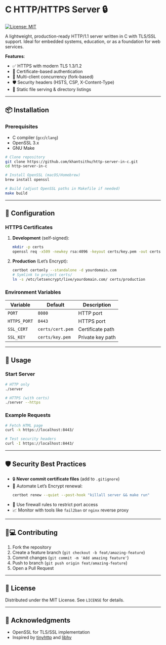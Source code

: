 # C HTTP/HTTPS Server 🔒

[![License: MIT](https://img.shields.io/badge/License-MIT-blue.svg)](https://opensource.org/licenses/MIT)

A lightweight, production-ready HTTP/1.1 server written in C with TLS/SSL support. Ideal for embedded systems, education, or as a foundation for web services.

**Features**:

- ✅ HTTPS with modern TLS 1.3/1.2
- 🔑 Certificate-based authentication
- 🚀 Multi-client concurrency (fork-based)
- 🛡️ Security headers (HSTS, CSP, X-Content-Type)
- 📁 Static file serving & directory listings

---

## 📦 Installation

### Prerequisites

- C compiler (`gcc`/`clang`)
- OpenSSL 3.x
- GNU Make

```bash
# Clone repository
git clone https://github.com/khantsithu/http-server-in-c.git
cd http-server-in-c

# Install OpenSSL (macOS/Homebrew)
brew install openssl

# Build (adjust OpenSSL paths in Makefile if needed)
make build
```

---

## 🔧 Configuration

### HTTPS Certificates

1. **Development** (self-signed):

   ```bash
   mkdir -p certs
   openssl req -x509 -newkey rsa:4096 -keyout certs/key.pem -out certs/cert.pem -days 365 -nodes
   ```

2. **Production** (Let’s Encrypt):
   ```bash
   certbot certonly --standalone -d yourdomain.com
   # Symlink to project certs/
   ln -s /etc/letsencrypt/live/yourdomain.com/ certs/production
   ```

### Environment Variables

| Variable     | Default          | Description      |
| ------------ | ---------------- | ---------------- |
| `PORT`       | `8080`           | HTTP port        |
| `HTTPS_PORT` | `8443`           | HTTPS port       |
| `SSL_CERT`   | `certs/cert.pem` | Certificate path |
| `SSL_KEY`    | `certs/key.pem`  | Private key path |

---

## 🚀 Usage

### Start Server

```bash
# HTTP only
./server

# HTTPS (with certs)
./server --https
```

### Example Requests

```bash
# Fetch HTML page
curl -k https://localhost:8443/

# Test security headers
curl -I https://localhost:8443/
```

---

## 🛡️ Security Best Practices

- 🔒 **Never commit certificate files** (add to `.gitignore`)
- 🔄 Automate Let’s Encrypt renewal:
  ```bash
  certbot renew --quiet --post-hook "killall server && make run"
  ```
- 🚫 Use firewall rules to restrict port access
- 📈 Monitor with tools like `fail2ban` or `nginx` reverse proxy

---

## 🧑💻 Contributing

1. Fork the repository
2. Create a feature branch (`git checkout -b feat/amazing-feature`)
3. Commit changes (`git commit -m 'Add amazing feature'`)
4. Push to branch (`git push origin feat/amazing-feature`)
5. Open a Pull Request

---

## 📄 License

Distributed under the MIT License. See `LICENSE` for details.

---

## 🙏 Acknowledgments

- OpenSSL for TLS/SSL implementation
- Inspired by [tinyhttp](https://github.com/tinyhttp/tinyhttp) and [libhv](https://github.com/ithewei/libhv)

